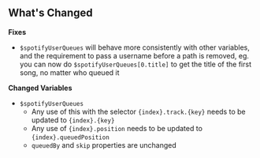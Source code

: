 ## What's Changed

**Fixes**
- `$spotifyUserQueues` will behave more consistently with other variables, and the requirement to pass a username before a path is removed, eg. you can now do `$spotifyUserQueues[0.title]` to get the title of the first song, no matter who queued it

**Changed Variables**
- `$spotifyUserQueues`
  - Any use of this with the selector `{index}.track.{key}` needs to be updated to `{index}.{key}`
  - Any use of `{index}.position` needs to be updated to `{index}.queuedPosition`
  - `queuedBy` and `skip` properties are unchanged